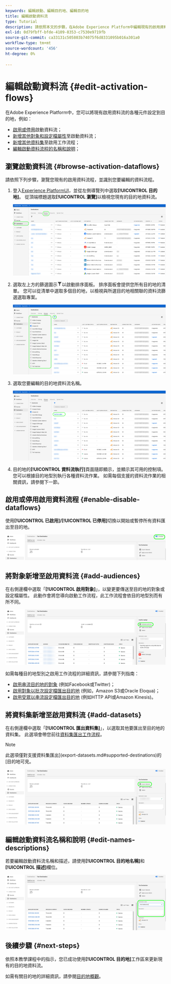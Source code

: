 ```yaml
---
keywords: 編輯啟動、編輯目的地、編輯目的地
title: 編輯啟動資料流
type: Tutorial
description: 請依照本文的步驟，在Adobe Experience Platform中編輯現有的啟用資料流。
exl-id: 0d79fbff-bfde-4109-8353-c7530e9719fb
source-git-commit: ca33131c505803b74075f6d8331095b016a301a0
workflow-type: tm+mt
source-wordcount: '456'
ht-degree: 0%

---
```


# 編輯啟動資料流 {#edit-activation-flows}

在Adobe Experience Platform中，您可以將現有啟用資料流的各種元件設定到目的地，例如：

* [啟用或停用](#enable-disable-dataflows)啟動資料流；
* [新增其他對象和設定檔屬性](#add-audiences)至啟動資料流；
* [新增其他資料集](#add-datasets)至啟用工作流程；
* [編輯啟動資料流程的名稱和說明](#edit-names-descriptions)；

<!-- * [Apply access labels](#apply-access-labels) to exported data; -->

## 瀏覽啟動資料流 {#browse-activation-dataflows}

請依照下列步驟，瀏覽您現有的啟用資料流程，並識別您要編輯的資料流程。

1. 登入[Experience PlatformUI](https://platform.adobe.com/)，並從左側導覽列中選取&#x200B;**[!UICONTROL 目的地]**。 從頂端標題選取&#x200B;**[!UICONTROL 瀏覽]**&#x200B;以檢視您現有的目的地資料流。

   ![瀏覽目的地](../assets/ui/edit-activation/browse-destinations.png)

2. 選取左上方的篩選圖示![篩選圖示](../../images/icons/filter.png)以啟動排序面板。 排序面板會提供您所有目的地的清單。 您可以從清單中選取多個目的地，以檢視與所選目的地相關聯的資料流篩選選取專案。

   ![篩選目的地](../assets/ui/edit-activation/filter-destinations.png)

3. 選取您要編輯的目的地資料流名稱。

   ![選取目的地](../assets/ui/edit-activation/destination-select.png)

4. 目的地的&#x200B;**[!UICONTROL 資料流執行]**&#x200B;頁面隨即顯示，並顯示其可用的控制項。 您可以根據目的地型別執行各種資料流作業。 如需每個支援的資料流作業的相關資訊，請參閱下一節。

## 啟用或停用啟用資料流程 {#enable-disable-dataflows}

使用&#x200B;**[!UICONTROL 已啟用]/[!UICONTROL 已停用]**&#x200B;切換以開始或暫停所有資料匯出至目的地。

![Experience PlatformUI影像顯示已啟用/已停用的資料流執行切換。](../assets/ui/edit-activation/enable-toggle.png)

## 將對象新增至啟用資料流 {#add-audiences}

在右側邊欄中選取「**[!UICONTROL 啟用對象]**」，以變更要傳送至目的地的對象或設定檔屬性。 此動作會將您導向啟動工作流程，此工作流程會依目的地型別而有所不同。

![顯示[啟用對象資料流執行]選項的Experience PlatformUI影像。](../assets/ui/edit-activation/activate-audiences.png)

如需每種目的地型別之啟用工作流程的詳細資訊，請參閱下列指南：

* [啟用串流目的地的對象](./activate-segment-streaming-destinations.md) (例如Facebook或Twitter)；
* [啟用對象以批次設定檔匯出目的地](./activate-batch-profile-destinations.md) (例如，Amazon S3或Oracle Eloqua)；
* [啟用受眾以串流設定檔匯出目的地](./activate-streaming-profile-destinations.md) (例如HTTP API或Amazon Kinesis)。

## 將資料集新增至啟用資料流 {#add-datasets}

在右側邊欄中選取「**[!UICONTROL 匯出資料集]**」，以選取其他要匯出至目的地的資料集。 此選項會帶您前往[資料集匯出工作流程](export-datasets.md)。

>[!NOTE]
>
>此選項僅對支援資料集匯出](export-datasets.md#supported-destinations)的[目的地可見。

![顯示[匯出資料集]資料流執行選項的Experience PlatformUI影像。](../assets/ui/edit-activation/export-datasets.png)

<!-- ## Apply access labels {#apply-access-labels}

Select **[!UICONTROL Apply access labels]** to edit the data usage labels for the exported data. See the [data usage labels documentation](../../data-governance/labels/overview.md) to learn more.

![Experience Platform UI image showing the Export datasets dataflow run option.](../assets/ui/edit-activation/apply-access-labels.png) -->

## 編輯啟動資料流名稱和說明 {#edit-names-descriptions}

若要編輯啟動資料流名稱和描述，請使用&#x200B;**[!UICONTROL 目的地名稱]**&#x200B;和&#x200B;**[!UICONTROL 描述]**&#x200B;欄位。

![目的地詳細資料](../assets/ui/edit-activation/edit-destination-name-description.png)

## 後續步驟 {#next-steps}

依照本教學課程中的指示，您已成功使用&#x200B;**[!UICONTROL 目的地]**&#x200B;工作區來更新現有的目的地資料流。

如需有關目的地的詳細資訊，請參閱[目的地概觀](../catalog/overview.md)。
